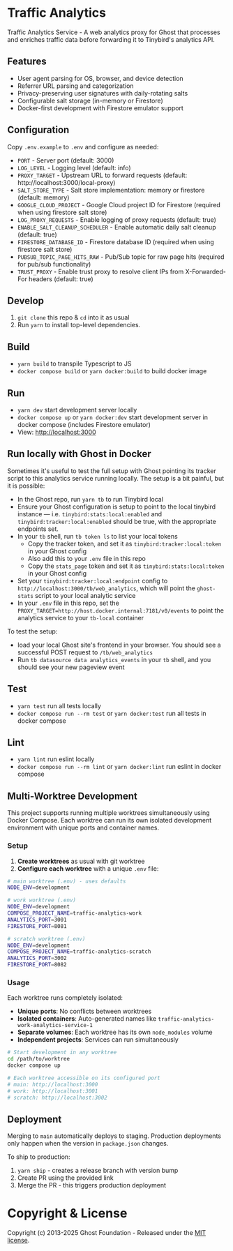 # Traffic Analytics

Traffic Analytics Service - A web analytics proxy for Ghost that processes and enriches traffic data before forwarding it to Tinybird's analytics API.

## Features

- User agent parsing for OS, browser, and device detection
- Referrer URL parsing and categorization
- Privacy-preserving user signatures with daily-rotating salts
- Configurable salt storage (in-memory or Firestore)
- Docker-first development with Firestore emulator support

## Configuration

Copy `.env.example` to `.env` and configure as needed:

- `PORT` - Server port (default: 3000)
- `LOG_LEVEL` - Logging level (default: info)
- `PROXY_TARGET` - Upstream URL to forward requests (default: http://localhost:3000/local-proxy)
- `SALT_STORE_TYPE` - Salt store implementation: memory or firestore (default: memory)
- `GOOGLE_CLOUD_PROJECT` - Google Cloud project ID for Firestore (required when using firestore salt store)
- `LOG_PROXY_REQUESTS` - Enable logging of proxy requests (default: true)
- `ENABLE_SALT_CLEANUP_SCHEDULER` - Enable automatic daily salt cleanup (default: true)
- `FIRESTORE_DATABASE_ID` - Firestore database ID (required when using firestore salt store)
- `PUBSUB_TOPIC_PAGE_HITS_RAW` - Pub/Sub topic for raw page hits (required for pub/sub functionality)
- `TRUST_PROXY` - Enable trust proxy to resolve client IPs from X-Forwarded-For headers (default: true)

## Develop

1. `git clone` this repo & `cd` into it as usual
2. Run `yarn` to install top-level dependencies.

## Build
- `yarn build` to transpile Typescript to JS
- `docker compose build` or `yarn docker:build` to build docker image

## Run

- `yarn dev` start development server locally
- `docker compose up` or `yarn docker:dev` start development server in docker compose (includes Firestore emulator)
- View: [http://localhost:3000](http://localhost:3000)

## Run locally with Ghost in Docker

Sometimes it's useful to test the full setup with Ghost pointing its tracker script to this analytics service running locally. The setup is a bit painful, but it is possible:
- In the Ghost repo, run `yarn tb` to run Tinybird local
- Ensure your Ghost configuration is setup to point to the local tinybird instance — i.e. `tinybird:stats:local:enabled` and `tinybird:tracker:local:enabled` should be true, with the appropriate endpoints set.
- In your `tb` shell, run `tb token ls` to list your local tokens
    - Copy the tracker token, and set it as `tinybird:tracker:local:token` in your Ghost config
    - Also add this to your `.env` file in this repo
    - Copy the `stats_page` token and set it as `tinybird:stats:local:token` in your Ghost config
- Set your `tinybird:tracker:local:endpoint` config to `http://localhost:3000/tb/web_analytics`, which will point the `ghost-stats` script to your local analytic service
- In your `.env` file in this repo, set the `PROXY_TARGET=http://host.docker.internal:7181/v0/events` to point the analytics service to your `tb-local` container

To test the setup: 
- load your local Ghost site's frontend in your browser. You should see a successful POST request to `/tb/web_analytics`
- Run `tb datasource data analytics_events` in your `tb` shell, and you should see your new pageview event

## Test

- `yarn test` run all tests locally
- `docker compose run --rm test` or `yarn docker:test` run all tests in docker compose

## Lint
- `yarn lint` run eslint locally
- `docker compose run --rm lint` or `yarn docker:lint` run eslint in docker compose

## Multi-Worktree Development

This project supports running multiple worktrees simultaneously using Docker Compose. Each worktree can run its own isolated development environment with unique ports and container names.

### Setup

1. **Create worktrees** as usual with git worktree
2. **Configure each worktree** with a unique `.env` file:

```bash
# main worktree (.env) - uses defaults
NODE_ENV=development

# work worktree (.env)  
NODE_ENV=development
COMPOSE_PROJECT_NAME=traffic-analytics-work
ANALYTICS_PORT=3001
FIRESTORE_PORT=8081

# scratch worktree (.env)
NODE_ENV=development  
COMPOSE_PROJECT_NAME=traffic-analytics-scratch
ANALYTICS_PORT=3002
FIRESTORE_PORT=8082
```

### Usage

Each worktree runs completely isolated:
- **Unique ports**: No conflicts between worktrees
- **Isolated containers**: Auto-generated names like `traffic-analytics-work-analytics-service-1`
- **Separate volumes**: Each worktree has its own `node_modules` volume
- **Independent projects**: Services can run simultaneously

```bash
# Start development in any worktree
cd /path/to/worktree
docker compose up

# Each worktree accessible on its configured port
# main: http://localhost:3000
# work: http://localhost:3001  
# scratch: http://localhost:3002
```

## Deployment

Merging to `main` automatically deploys to staging. Production deployments only happen when the version in `package.json` changes.

To ship to production:
1. `yarn ship` - creates a release branch with version bump
2. Create PR using the provided link
3. Merge the PR - this triggers production deployment

# Copyright & License 

Copyright (c) 2013-2025 Ghost Foundation - Released under the [MIT license](LICENSE).